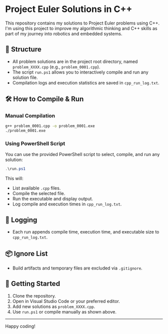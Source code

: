 # Project Euler Solutions in C++

This repository contains my solutions to Project Euler problems using C++.
I'm using this project to improve my algorithmic thinking and C++ skills as part of my journey into robotics and embedded systems.

## 📁 Structure

- All problem solutions are in the project root directory, named `problem_XXXX.cpp` (e.g., `problem_0001.cpp`).
- The script `run.ps1` allows you to interactively compile and run any solution file.
- Compilation logs and execution statistics are saved in `cpp_run_log.txt`.

## 🛠️ How to Compile & Run

### Manual Compilation

```bash
g++ problem_0001.cpp -o problem_0001.exe
./problem_0001.exe
```

### Using PowerShell Script

You can use the provided PowerShell script to select, compile, and run any solution:

```powershell
.\run.ps1
```

This will:
- List available `.cpp` files.
- Compile the selected file.
- Run the executable and display output.
- Log compile and execution times in `cpp_run_log.txt`.

## 📝 Logging

- Each run appends compile time, execution time, and executable size to `cpp_run_log.txt`.

## 📦 Ignore List

- Build artifacts and temporary files are excluded via `.gitignore`.

## 🚀 Getting Started

1. Clone the repository.
2. Open in Visual Studio Code or your preferred editor.
3. Add new solutions as `problem_XXXX.cpp`.
4. Use `run.ps1` or compile manually as shown above.

---

Happy coding!
